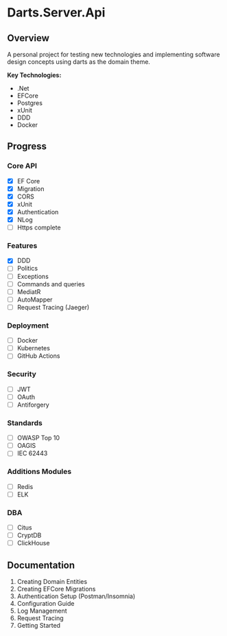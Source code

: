 # Darts.Server.Api

## Overview
A personal project for testing new technologies and implementing software design concepts using darts as the domain theme.

**Key Technologies:**
- .Net
- EFCore
- Postgres
- xUnit
- DDD
- Docker

## Progress
### Core API
- [x] EF Core  
- [x] Migration
- [x] CORS
- [x] xUnit  
- [x] Authentication
- [x] NLog
- [ ] Https complete

### Features
- [x] DDD  
- [ ] Politics
- [ ] Exceptions
- [ ] Commands and queries
- [ ] MediatR  
- [ ] AutoMapper  
- [ ] Request Tracing (Jaeger)  

### Deployment
- [ ] Docker  
- [ ] Kubernetes  
- [ ] GitHub Actions  

### Security
- [ ] JWT  
- [ ] OAuth  
- [ ] Antiforgery  

### Standards
- [ ] OWASP Top 10  
- [ ] OAGIS
- [ ] IEC 62443  

### Additions Modules
- [ ] Redis
- [ ] ELK

### DBA
- [ ] Citus
- [ ] CryptDB
- [ ] ClickHouse

## Documentation
1. Creating Domain Entities
2. Creating EFCore Migrations
3. Authentication Setup (Postman/Insomnia)  
4. Configuration Guide  
5. Log Management  
6. Request Tracing  
7. Getting Started  
